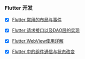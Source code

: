 ### Flutter 开发

- [x] [Flutter 常用的布局与事件](https://jakeprim.cn/2019/03/26/flutter-1-1/)
- [x] [Flutter 请求接口以及DAO层的实现](https://jakeprim.cn/2019/03/26/flutter-1-2/)
- [x] [Flutter WebView使用详解](https://jakeprim.cn/2019/04/07/flutter-1-3/)
- [x] [Flutter 中的组件通信与状态改变](https://jakeprim.cn/2019/03/15/flutter-event-bus/)


